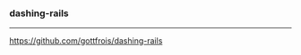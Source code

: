 ### dashing-rails
---

https://github.com/gottfrois/dashing-rails


```
```

```ruby
```

```

```

